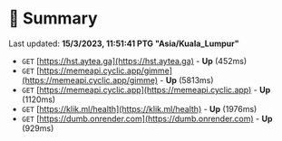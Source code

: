 # 📖 Summary
Last updated: **15/3/2023, 11:51:41 PTG "Asia/Kuala_Lumpur"**

- `GET` [https://hst.aytea.ga](https://hst.aytea.ga) - **Up** (452ms)
- `GET` [https://memeapi.cyclic.app/gimme](https://memeapi.cyclic.app/gimme) - **Up** (5813ms)
- `GET` [https://memeapi.cyclic.app](https://memeapi.cyclic.app) - **Up** (1120ms)
- `GET` [https://klik.ml/health](https://klik.ml/health) - **Up** (1976ms)
- `GET` [https://dumb.onrender.com](https://dumb.onrender.com) - **Up** (929ms)
